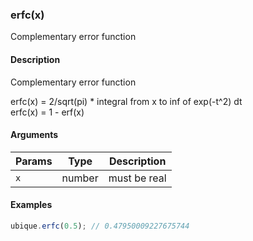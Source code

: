 ### erfc(x)

Complementary error function


#### Description

Complementary error function  
  
erfc(x) = 2/sqrt(pi) * integral from x to inf of exp(-t^2) dt  
erfc(x) = 1 - erf(x)  



#### Arguments

|Params|Type|Description
|---------|----|-----------
|`x` | number | must be real


#### Examples

```js
ubique.erfc(0.5); // 0.47950009227675744
```

